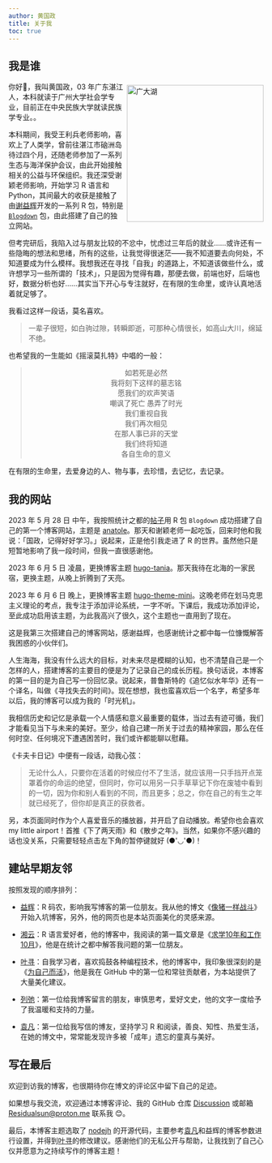 ```yaml
---
author: 黄国政
title: 关于我
toc: true
---
```


## 我是谁

<style>
  @media screen and (max-width: 768px) {
    .float-image {
      float: right !important;
      display: inline-block;
      width: 55% !important;
      max-width: none;
      margin: 0 0 0 0.5em !important;
    }
</style>

<img src="https://cdn.jsdelivr.net/gh/residualsun1/blog-static/about/me_7.jpg"
     alt="广大湖"
     class="float-image"
     style="float: right; margin: 0.5em 0 0 0.5em; width: 270px;">

你好👋，我叫黄国政，03 年广东湛江人，本科就读于广州大学社会学专业，目前正在中央民族大学就读民族学专业。。

本科期间，我受王利兵老师影响，喜欢上了人类学，曾前往湛江市硇洲岛待过四个月，还随老师参加了一系列生态与海洋保护会议，由此开始接触相关的公益与环保组织。我还深受谢颖老师影响，开始学习 R 语言和 Python，其间最大的收获是接触了由[谢益辉](https://yihui.org)开发的一系列 R 包，特别是 [`Blogdown`](https://github.com/rstudio/blogdown) 包，由此搭建了自己的独立网站。

但考完研后，我陷入过与朋友比较的不忿中，忧虑过三年后的就业……或许还有一些隐晦的想法和思绪，所有的这些，让我觉得很迷茫——我不知道要去向何处，不知道要成为什么模样。我想我还在寻找「自我」的道路上，不知道该做些什么，或许想学习一些所谓的「技术」，只是因为觉得有趣，那便去做，前端也好，后端也好，数据分析也好……其实当下开心与专注就好，在有限的生命里，或许认真地活着就足够了。

我看过这样一段话，莫名喜欢。

> 一辈子很短，如白驹过隙，转瞬即逝，可那种心情很长，如高山大川，绵延不绝。

也希望我的一生能如《摇滚莫扎特》中唱的一般：

> <center>如若死是必然</center>  
>
> <center>我将刻下这样的墓志铭</center> 
>
> <center>愿我们的欢声笑语</center> 
>
> <center>嘲讽了死亡  愚弄了时光</center> 
>
> <center>我们重视自我</center> 
>
> <center>我们再次相见</center> 
> 
> <center>在那人事已非的天堂</center> 
>
> <center>我们终将知道</center> 
>
> <center>各自生命的意义</center> 

在有限的生命里，去爱身边的人、物与事，去珍惜，去记忆，去记录。

## 我的网站

2023 年 5 月 28 日 中午，我按照统计之都的[帖子](https://cosx.org/2018/01/build-blog-with-blogdown-hugo-netlify-github/)用 R 包 `Blogdown` 成功搭建了自己的第一个博客网站，主题是 [anatole](https://github.com/lxndrblz/anatole)。那天和谢颖老师一起吃饭，回来时他和我说：「国政，记得好好学习。」说起来，正是他引我走进了 R 的世界。虽然他只是短暂地影响了我一段时间，但我一直很感谢他。

2023 年 6 月 5 日 凌晨，更换博客主题 [hugo-tania](https://github.com/WingLim/hugo-tania?tab=readme-ov-file)。那天我待在北海的一家民宿，更换主题，从晚上折腾到了天亮。

2023 年 6 月 6 日 晚上，更换博客主题 [hugo-theme-mini](https://github.com/nodejh/hugo-theme-mini)。这晚老师在划马克思主义理论的考点，我专注于添加评论系统，一字不听。下课后，我成功添加评论，至此成功启用该主题，为此我高兴了很久，这个主题也一直用到了现在。

这是我第三次搭建自己的博客网站，感谢益辉，也感谢统计之都中每一位慷慨解答我困惑的小伙伴们。

人生海海，我没有什么远大的目标，对未来尽是模糊的认知，也不清楚自己是一个怎样的人，搭建博客的主要目的便是为了记录自己的成长历程。换句话说，本博客的第一目的是为自己写一份回忆录。说起来，普鲁斯特的《追忆似水年华》还有一个译名，叫做《寻找失去的时间》。现在想想，我也蛮喜欢后一个名字，希望多年以后，我的博客可以成为我的「时光机」。

我相信历史和记忆是承载一个人情感和意义最重要的载体，当过去有迹可循，我们才能看见当下与未来的美好。至少，给自己建一所关于过去的精神家园，那么在任何时空、任何境况下遭遇困苦时，我们或许都能聊以慰藉。

《卡夫卡日记》中便有一段话，动我心弦：

> 无论什么人，只要你在活着的时候应付不了生活，就应该用一只手挡开点笼罩着你的命运的绝望，但同时，你可以用另一只手草草记下你在废墟中看到的一切，因为你和别人看到的不同，而且更多；总之，你在自己的有生之年就已经死了，但你却是真正的获救者。

另，本页面同时作为个人喜爱音乐的播放器，并开启了自动播放。希望你也会喜欢 my little airport！首推《下了两天雨》和《散步之年》。当然，如果你不感兴趣的话也没关系，只需要轻轻点击左下角的暂停键就好 (●'◡'●)！

## 建站早期友邻

按照发现的顺序排列：

* [益辉](https://yihui.org)：R 码农，影响我写博客的第一位朋友。我从他的博文《[像猪一样战斗](https://yihui.org/cn/2010/12/fighting-like-a-pig/)》开始入坑博客，另外，他的网页也是本站页面美化的灵感来源。

* [湘云](https://xiangyun.rbind.io)：R 语言爱好者，他的博客中，我阅读的第一篇文章是《[求学10年和工作10月](https://xiangyun.rbind.io/2020/08/ten-years-ten-months/)》，他是在统计之都中解答我问题的第一位朋友。

* [叶寻](https://cyrusyip.org)：自我学习者，喜欢捣鼓各种编程技术，他的博客中，我印象很深刻的是《[为自己而活](https://cyrusyip.org/zh-cn/post/2021/02/18/live-for-myself/)》，他是我在 GitHub 中的第一位和常驻贡献者，为本站提供了大量美化建议。

* [列弛](https://www.liechi.org)：第一位给我博客留言的朋友，审慎思考，爱好文史，他的文字一度给予了我温暖和支持的力量。

* [袁凡](https://yuanfan.rbind.io)：第一位给我写信的博友，坚持学习 R 和阅读，善良、知性、热爱生活，在她的博文中，常常能发现许多被「成年」遗忘的童真与美好。

## 写在最后

欢迎到访我的博客，也很期待你在博文的评论区中留下自己的足迹。

如果想与我交流，欢迎通过本博客评论、我的 GitHub 仓库 [Discussion](https://github.com/residualsun1/Residualsun/discussions) 或邮箱 Residualsun@proton.me 联系我 😊。

最后，本博客主题选取了 [nodejh](https://github.com/nodejh/hugo-theme-mini) 的开源代码，主要参考[袁凡](https://yuanfan.rbind.io)和益辉的博客参数进行设置，并得到[叶寻](https://cyrusyip.org)的修改建议。感谢他们的无私公开与帮助，让我找到了自己心仪并愿意为之持续写作的博客主题！